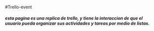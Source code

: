 #Trello-event

##### esta pagina es una replica de trello, y tiene la interaccion de que el usuario pueda organizar sus actividades y tareas por medio de listas.

